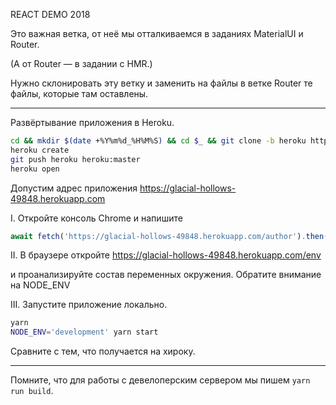 REACT DEMO 2018

Это важная ветка, от неё мы отталкиваемся в заданиях MaterialUI и Router.

(А от Router — в задании с HMR.)

Нужно склонировать эту ветку и заменить на файлы в ветке Router те файлы, которые там оставлены.

---

Развёртывание приложения в Heroku.

```bash
cd && mkdir $(date +%Y%m%d_%H%M%S) && cd $_ && git clone -b heroku https://github.com/GossJS/reactDemo2018.git .  
heroku create
git push heroku heroku:master
heroku open
```

Допустим адрес приложения https://glacial-hollows-49848.herokuapp.com

I. Откройте консоль Chrome и напишите

```JavaScript
await fetch('https://glacial-hollows-49848.herokuapp.com/author').then(x=>x.text());
```

II. В браузере откройте https://glacial-hollows-49848.herokuapp.com/env

и проанализируйте состав переменных окружения. Обратите внимание на NODE_ENV

III. Запустите приложение локально.

```bash
yarn
NODE_ENV='development' yarn start
```

Сравните с тем, что получается на хироку.

---

Помните, что для работы с девелоперским сервером мы пишем `yarn run build`.

